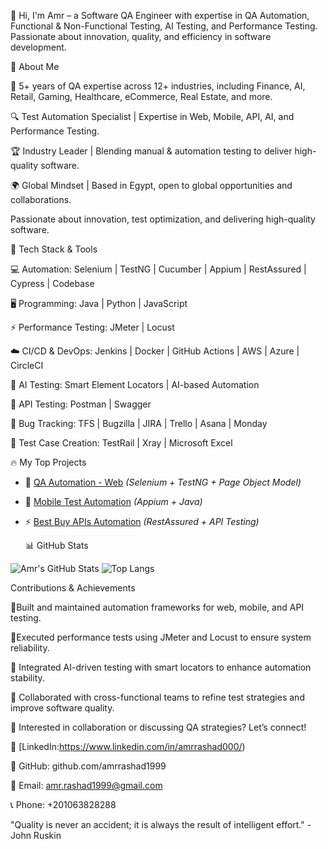 👋 Hi, I'm Amr – a Software QA Engineer with expertise in QA Automation, Functional & Non-Functional Testing, AI Testing, and Performance Testing. Passionate about innovation, quality, and efficiency in software development.

🌟 About Me

🎯 5+ years of QA expertise across 12+ industries, including Finance, AI, Retail, Gaming, Healthcare, eCommerce, Real Estate, and more.

🔍 Test Automation Specialist | Expertise in Web, Mobile, API, AI, and Performance Testing.

🏆 Industry Leader | Blending manual & automation testing to deliver high-quality software.

🌍 Global Mindset | Based in Egypt, open to global opportunities and collaborations.

 Passionate about innovation, test optimization, and delivering high-quality software.




🚀 Tech Stack & Tools

💻 Automation: Selenium | TestNG | Cucumber | Appium | RestAssured | Cypress | Codebase

🖥️ Programming: Java | Python | JavaScript

⚡ Performance Testing: JMeter | Locust

☁️ CI/CD & DevOps: Jenkins | Docker | GitHub Actions | AWS | Azure | CircleCI

🤖 AI Testing: Smart Element Locators | AI-based Automation

🔗 API Testing: Postman | Swagger

🐞 Bug Tracking: TFS | Bugzilla | JIRA | Trello | Asana | Monday

📝 Test Case Creation: TestRail | Xray | Microsoft Excel


🔥 My Top Projects
- 🚀 [QA Automation - Web](https://github.com/amrrashad1999/QA_Automation-Web) *(Selenium + TestNG + Page Object Model)*
- 📱 [Mobile Test Automation](https://github.com/amrrashad1999/mobile-automation) *(Appium + Java)*
- ⚡ [Best Buy APIs Automation](https://github.com/amrrashad1999/Best-Buy-APIs) *(RestAssured + API Testing)*

  📊 GitHub Stats

![Amr's GitHub Stats](https://github-readme-stats.vercel.app/api?username=amrrashad1999&show_icons=true&theme=dark&count_private=true)
![Top Langs](https://github-readme-stats.vercel.app/api/top-langs/?username=amrrashad1999&layout=compact&theme=dark)

Contributions & Achievements

🔹Built and maintained automation frameworks for web, mobile, and API testing.

🔹Executed performance tests using JMeter and Locust to ensure system reliability.

🔹 Integrated AI-driven testing with smart locators to enhance automation stability.

🔹 Collaborated with cross-functional teams to refine test strategies and improve software quality.

🚀 Interested in collaboration or discussing QA strategies? Let’s connect!

📌 [LinkedIn:https://www.linkedin.com/in/amrrashad000/)

📌 GitHub: github.com/amrrashad1999

📩 Email: amr.rashad1999@gmail.com

📞 Phone: +201063828288

"Quality is never an accident; it is always the result of intelligent effort." - John Ruskin 

